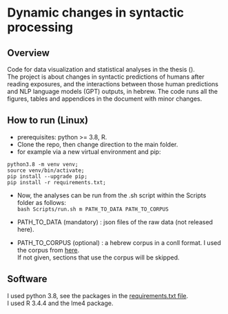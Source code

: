 # Dynamic changes in syntactic processing

## Overview
Code for data visualization and statistical analyses in the thesis (). \
The project is about changes in syntactic predictions of humans after reading exposures, and the interactions between those human predictions and
NLP language models (GPT) outputs, in hebrew. The code runs all the figures, tables and appendices in the document with minor changes.

## How to run (Linux)
- prerequisites: python >= 3.8, R.
- Clone the repo, then change direction to the main folder.
- for example via a new virtual environment and pip:
```
python3.8 -m venv venv;
source venv/bin/activate;
pip install --upgrade pip;
pip install -r requirements.txt;
```
- Now, the analyses can be run from the .sh script within the Scripts folder as follows: \
```bash Scripts/run.sh m PATH_TO_DATA PATH_TO_CORPUS```

- PATH_TO_DATA (mandatory) : json files of the raw data (not released here).
- PATH_TO_CORPUS (optional) : a hebrew corpus in a conll format. I used the corpus from [here](https://u.cs.biu.ac.il/~yogo/hebwiki/). \
If not given, sections that use the corpus will be skipped.

## Software
I used python 3.8, see the packages in the [requirements.txt file](https://github.com/sabn0/DCiSP-rls/blob/main/requirements.txt). \
I used R 3.4.4 and the lme4 package.
